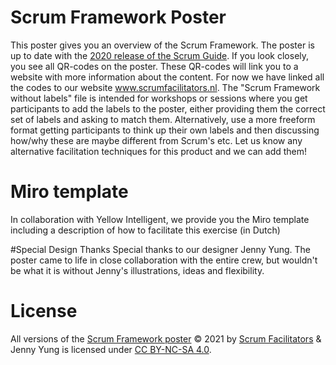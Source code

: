 # Scrum Framework Poster
This poster gives you an overview of the Scrum Framework. The poster is up to date with the [2020 release of the Scrum Guide](https://scrumguides.org).
If you look closely, you see all QR-codes on the poster. These QR-codes will link you to a website with more information about the content. For now we have linked all the codes to our website www.scrumfacilitators.nl.
The "Scrum Framework without labels" file is intended for workshops or sessions where you get participants to add the labels to the poster, either providing them the correct set of labels and asking to match them. Alternatively, use a more freeform format getting participants to think up their own labels and then discussing how/why these are maybe different from Scrum's etc. Let us know any alternative facilitation techniques for this product and we can add them!

# Miro template
In collaboration with Yellow Intelligent, we provide you the Miro template including a description of how to facilitate this exercise (in Dutch)

#Special Design Thanks
Special thanks to our designer Jenny Yung. The poster came to life in close collaboration with the entire crew, but wouldn't be what it is without Jenny's illustrations, ideas and flexibility.

# License
All versions of the [Scrum Framework poster](https://github.com/ScrumFacilitators/scrum-framework-poster/releases/latest) © 2021 by [Scrum Facilitators](https://www.scrumfacilitators.nl/products/) & Jenny Yung is licensed under [CC BY-NC-SA 4.0](http://creativecommons.org/licenses/by-nc-sa/4.0/?ref=chooser-v1).
